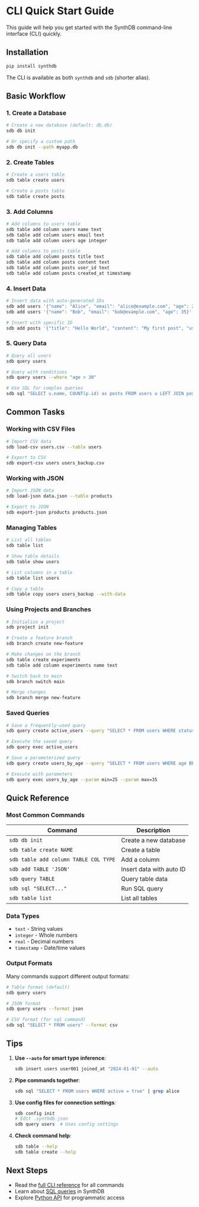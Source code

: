 # CLI Quick Start Guide

This guide will help you get started with the SynthDB command-line interface (CLI) quickly.

## Installation

```bash
pip install synthdb
```

The CLI is available as both `synthdb` and `sdb` (shorter alias).

## Basic Workflow

### 1. Create a Database

```bash
# Create a new database (default: db.db)
sdb db init

# Or specify a custom path
sdb db init --path myapp.db
```

### 2. Create Tables

```bash
# Create a users table
sdb table create users

# Create a posts table  
sdb table create posts
```

### 3. Add Columns

```bash
# Add columns to users table
sdb table add column users name text
sdb table add column users email text
sdb table add column users age integer

# Add columns to posts table
sdb table add column posts title text
sdb table add column posts content text
sdb table add column posts user_id text
sdb table add column posts created_at timestamp
```

### 4. Insert Data

```bash
# Insert data with auto-generated IDs
sdb add users '{"name": "Alice", "email": "alice@example.com", "age": 28}'
sdb add users '{"name": "Bob", "email": "bob@example.com", "age": 35}'

# Insert with specific ID
sdb add posts '{"title": "Hello World", "content": "My first post", "user_id": "123"}' --id post001
```

### 5. Query Data

```bash
# Query all users
sdb query users

# Query with conditions
sdb query users --where "age > 30"

# Use SQL for complex queries
sdb sql "SELECT u.name, COUNT(p.id) as posts FROM users u LEFT JOIN posts p ON u.id = p.user_id GROUP BY u.id"
```

## Common Tasks

### Working with CSV Files

```bash
# Import CSV data
sdb load-csv users.csv --table users

# Export to CSV
sdb export-csv users users_backup.csv
```

### Working with JSON

```bash
# Import JSON data
sdb load-json data.json --table products

# Export to JSON
sdb export-json products products.json
```

### Managing Tables

```bash
# List all tables
sdb table list

# Show table details
sdb table show users

# List columns in a table
sdb table list users

# Copy a table
sdb table copy users users_backup --with-data
```

### Using Projects and Branches

```bash
# Initialize a project
sdb project init

# Create a feature branch
sdb branch create new-feature

# Make changes on the branch
sdb table create experiments
sdb table add column experiments name text

# Switch back to main
sdb branch switch main

# Merge changes
sdb branch merge new-feature
```

### Saved Queries

```bash
# Save a frequently-used query
sdb query create active_users --query "SELECT * FROM users WHERE status = 'active'"

# Execute the saved query
sdb query exec active_users

# Save a parameterized query
sdb query create users_by_age --query "SELECT * FROM users WHERE age BETWEEN ? AND ?"

# Execute with parameters
sdb query exec users_by_age --param min=25 --param max=35
```

## Quick Reference

### Most Common Commands

| Command | Description |
|---------|-------------|
| `sdb db init` | Create a new database |
| `sdb table create NAME` | Create a table |
| `sdb table add column TABLE COL TYPE` | Add a column |
| `sdb add TABLE 'JSON'` | Insert data with auto ID |
| `sdb query TABLE` | Query table data |
| `sdb sql "SELECT..."` | Run SQL query |
| `sdb table list` | List all tables |

### Data Types

- `text` - String values
- `integer` - Whole numbers
- `real` - Decimal numbers
- `timestamp` - Date/time values

### Output Formats

Many commands support different output formats:

```bash
# Table format (default)
sdb query users

# JSON format
sdb query users --format json

# CSV format (for sql command)
sdb sql "SELECT * FROM users" --format csv
```

## Tips

1. **Use `--auto` for smart type inference**:
   ```bash
   sdb insert users user001 joined_at "2024-01-01" --auto
   ```

2. **Pipe commands together**:
   ```bash
   sdb sql "SELECT * FROM users WHERE active = true" | grep alice
   ```

3. **Use config files for connection settings**:
   ```bash
   sdb config init
   # Edit .synthdb.json
   sdb query users  # Uses config settings
   ```

4. **Check command help**:
   ```bash
   sdb table --help
   sdb table create --help
   ```

## Next Steps

- Read the [full CLI reference](../cli-reference.md) for all commands
- Learn about [SQL queries](sql-queries.md) in SynthDB
- Explore [Python API](../api/connection.md) for programmatic access